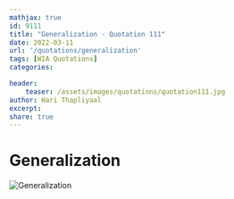 ```yaml
---
mathjax: true
id: 9111
title: "Generalization - Quotation 111"
date: 2022-03-11
url: '/quotations/generalization'
tags: [WIA Quotations] 
categories: 

header:
    teaser: /assets/images/quotations/quotation111.jpg
author: Hari Thapliyaal 
excerpt:
share: true 
---
```


# Generalization

![Generalization](/assets/images/quotations/quotation111.jpg)

